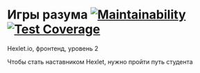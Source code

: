 # Игры разума [![Maintainability](https://api.codeclimate.com/v1/badges/ef7ea279a0822219d24e/maintainability)](https://codeclimate.com/github/TepMex/frontend-project-lvl2/maintainability) [![Test Coverage](https://api.codeclimate.com/v1/badges/ef7ea279a0822219d24e/test_coverage)](https://codeclimate.com/github/TepMex/frontend-project-lvl2/test_coverage)
Hexlet.io, фронтенд, уровень 2

Чтобы стать наставником Hexlet, нужно пройти путь студента